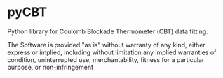 pyCBT
=====

Python library for Coulomb Blockade Thermometer (CBT) data fitting.

The Software is provided "as is" without warranty of any kind, either express or implied, including without limitation any implied warranties of condition, uninterrupted use, merchantability, fitness for a particular purpose, or non-infringement
